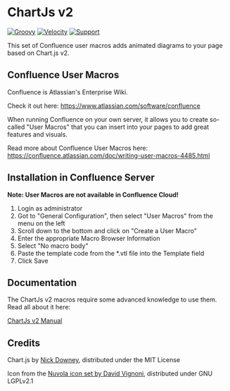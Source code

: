 <h1><img src="https://github.com/glewe/confluence-user-macros/raw/master/src/chartjs-v2/kchart.png?raw=true" align="left" alt=""/>ChartJs v2</h1>

[![Groovy](https://img.shields.io/badge/Language-Groovy-informational.svg)](https://groovy-lang.org/)
[![Velocity](https://img.shields.io/badge/Language-Velocity-informational.svg)](https://velocity.apache.org/)
[![Support](https://img.shields.io/badge/Supported-yes-009900.svg)](https://github.com/glewe/confluence-user-macros/issues)

This set of Confluence user macros adds animated diagrams to your page based on Chart.js v2.

## Confluence User Macros
Confluence is Atlassian's Enterprise Wiki.

Check it out here: https://www.atlassian.com/software/confluence

When running Confluence on your own server, it allows you to create so-called "User Macros" that you can insert into your pages to add great features and visuals.

Read more about Confluence User Macros here:
https://confluence.atlassian.com/doc/writing-user-macros-4485.html

## Installation in Confluence Server
__Note: User Macros are not available in Confluence Cloud!__

1. Login as administrator
1. Got to "General Configuration", then select "User Macros" from the menu on the left
1. Scroll down to the bottom and click on "Create a User Macro"
1. Enter the appropriate Macro Browser Information
1. Select "No macro body"
1. Paste the template code from the *.vtl file into the Template field
1. Click Save

## Documentation
The ChartJs v2 macros require some advanced knowledge to use them. Read all about it here:

[ChartJs v2 Manual](https://support.lewe.com/docs/confluence-user-macros/chartjs-v2/)

## Credits
Chart.js by [Nick Downey](http://www.chartjs.org/), distributed under the MIT License

Icon from the [Nuvola icon set by David Vignoni](http://www.icon-king.com/projects/nuvola/), distributed under GNU LGPLv2.1
